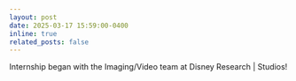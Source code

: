 ```yaml
---
layout: post
date: 2025-03-17 15:59:00-0400
inline: true
related_posts: false
---
```


Internship began with the Imaging/Video team at Disney Research | Studios!
